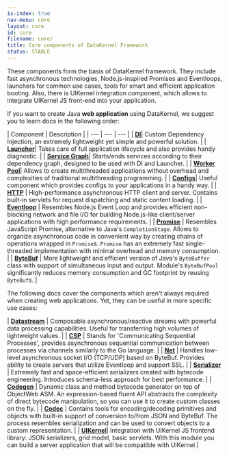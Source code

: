 ```yaml
---
is-index: true
nav-menu: core
layout: core
id: core
filename: core/
title: Core components of DataKernel Framework
status: STABLE
---
```


These components form the basis of DataKernel framework. They include fast asynchronous technologies, Node.js-inspired Promises 
and Eventloops, launchers for common use cases, tools for smart and efficient application booting. Also, there is UIKernel 
integration component, which allows to integrate UIKernel JS front-end into your application.

If you want to create Java **web application** using DataKernel, we suggest you to learn docs in the following order:


| Component | Description |
| --- | --- | --- |
| **[DI](di.html)**| Custom Dependency Injection, an extremely lightweight yet simple and powerful solution. |
| **[Launcher](launcher.html)**| Takes care of full application lifecycle and also provides handy diagnostic. |
| **[Service Graph](service-graph.html)**| Starts/ends services according to their dependency graph, designed to be used with DI and Launcher. |
| **[Worker Pool](workerpool.html)**| Allows to create multithreaded applications without overhead and complexities of traditional multithreading programming. |
| **[Configs](configs.html)**| Useful component which provides configs to your applications in a handy way. |
| **[HTTP](http.html)** | High-performance asynchronous HTTP client and server. Contains built-in servlets for request dispatching and static content loading. |
| **[Eventloop](eventloop.html)** | Resembles Node.js Event Loop and provides efficient non-blocking network and file I/O for building Node.js-like client/server applications with high performance requirements. |
| **[Promise](promise.html)** | Resembles JavaScript Promise, alternative to Java's `CompletionStage`. Allows to organize asynchronous code in convenient way by creating chains of operations wrapped in `Promise`s. `Promise` has an extremely fast single-threaded implementation with minimal overhead and memory consumption. |
| **[ByteBuf](bytebuf.html)** | More lightweight and efficient version of Java's `ByteBuffer` class with support of simultaneous input and output. Module's `ByteBufPool` significantly reduces memory consumption and GC footprint by reusing `ByteBuf`s. |

The following docs cover the components which aren't always required when creating web applications. Yet, they can be 
useful in more specific use cases:

| **[Datastream](datastream.html)** | Composable asynchronous/reactive streams with powerful data processing capabilities. Useful for transferring high volumes of lightweight values. |
| **[CSP](csp.html)** | Stands for 'Communicating Sequential Processes', provides asynchronous sequential communication between processes via channels similarly to the Go language. |
| **[Net](net.html)** | Handles low-level asynchronous socket I/O (TCP/UDP) based on ByteBuf. Provides ability to create servers that utilize Eventloop and support SSL. |
| **[Serializer](serializer.html)** | Extremely fast and space-efficient serializers created with bytecode engineering. Introduces schema-less approach for best performance. |
| **[Codegen](codegen.html)** | Dynamic class and method bytecode generator on top of ObjectWeb ASM. An expression-based fluent API abstracts the complexity of direct bytecode manipulation, so you can use it to create custom classes on the fly. |
| **[Codec](codec.html)** | Contains tools for encoding/decoding primitives and objects with built-in support of conversion to/from JSON and ByteBuf. The process resembles serialization and can be used to convert objects to a custom representation. |
| **[UIKernel](uikernel.html)**| Integration with UIKernel JS frontend library: JSON serializers, grid model, basic servlets. With this module you can build a server application that will be compatible with UIKernel.|